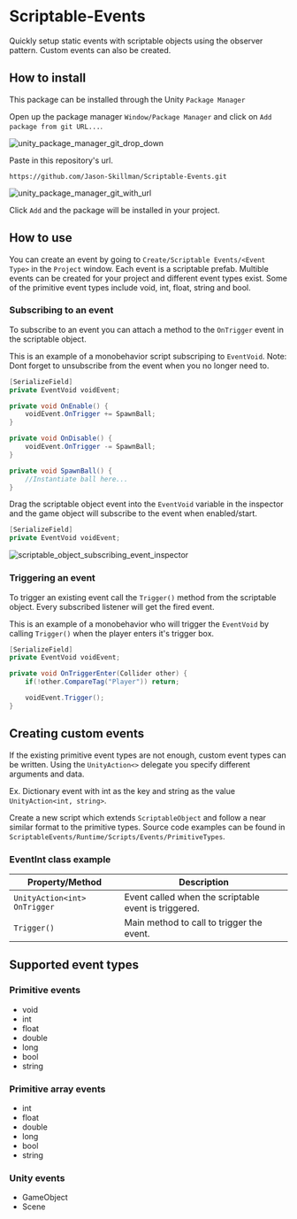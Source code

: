 # Scriptable-Events
Quickly setup static events with scriptable objects using the observer pattern. Custom events can also be created.

## How to install
This package can be installed through the Unity `Package Manager`

Open up the package manager `Window/Package Manager` and click on `Add package from git URL...`.

![unity_package_manager_git_drop_down](https://i.imgur.com/wRDQU8Z.png)

Paste in this repository's url.

`https://github.com/Jason-Skillman/Scriptable-Events.git`

![unity_package_manager_git_with_url](https://i.imgur.com/sNQYA13.png)

Click `Add` and the package will be installed in your project.

## How to use
You can create an event by going to `Create/Scriptable Events/<Event Type>` in the `Project` window. Each event is a scriptable prefab. Multible events can be created for your project and different event types exist. Some of the primitive event types include void, int, float, string and bool.

### Subscribing to an event
To subscribe to an event you can attach a method to the `OnTrigger` event in the scriptable object.

This is an example of a monobehavior script subscriping to `EventVoid`. Note: Dont forget to unsubscribe from the event when you no longer need to.

```C#
[SerializeField]
private EventVoid voidEvent;

private void OnEnable() {
	voidEvent.OnTrigger += SpawnBall;
}

private void OnDisable() {
	voidEvent.OnTrigger -= SpawnBall;
}

private void SpawnBall() {
	//Instantiate ball here...
}
```

Drag the scriptable object event into the `EventVoid` variable in the inspector and the game object will subscribe to the event when enabled/start.

```C#
[SerializeField]
private EventVoid voidEvent;
```

![scriptable_object_subscribing_event_inspector](https://i.imgur.com/wGfJZdb.png)

### Triggering an event
To trigger an existing event call the `Trigger()` method from the scriptable object. Every subscribed listener will get the fired event.

This is an example of a monobehavior who will trigger the `EventVoid` by calling `Trigger()` when the player enters it's trigger box.

```C#
[SerializeField]
private EventVoid voidEvent;

private void OnTriggerEnter(Collider other) {
    if(!other.CompareTag("Player")) return;

    voidEvent.Trigger();
}
```

## Creating custom events
If the existing primitive event types are not enough, custom event types can be written. Using the `UnityAction<>` delegate you specify different arguments and data.

Ex. Dictionary event with int as the key and string as the value `UnityAction<int, string>`.

Create a new script which extends `ScriptableObject` and follow a near similar format to the primitive types. Source code examples can be found in `ScriptableEvents/Runtime/Scripts/Events/PrimitiveTypes`.

### EventInt class example
|Property/Method|Description|
|---|---|
|`UnityAction<int>` `OnTrigger`|Event called when the scriptable event is triggered.|
|`Trigger()`|Main method to call to trigger the event.|

## Supported event types

### Primitive events
- void
- int
- float
- double
- long
- bool
- string

### Primitive array events
- int
- float
- double
- long
- bool
- string

### Unity events
- GameObject
- Scene
